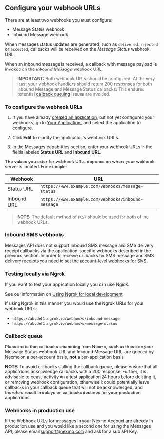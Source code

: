 ## Configure your webhook URLs

There are at least two webhooks you must configure:

* Message Status webhook
* Inbound Message webhook

When messages status updates are generated, such as `delivered`, `rejected` or `accepted`, callbacks will be received on the _Message Status_ webhook URL.

When an inbound message is received, a callback with message payload is invoked on the _Inbound Message_ webhook URL.

> **IMPORTANT:** Both webhook URLs should be configured. At the very least your webhook handlers should return 200 responses for both Inbound Message and Message Status callbacks. This ensures potential [callback queuing](#callback-queue) issues are avoided.

### To configure the webhook URLs

1. If you have already [created an application](/messages/code-snippets/create-an-application), but not yet configured your webhooks, go to [Your Applications](https://dashboard.nexmo.com/applications) and select the application to configure.

2. Click **Edit** to modify the application's webhook URLs.

3. In the Messages capabilities section, enter your webhook URLs in the fields labeled **Status URL** and **Inbound URL**.

The values you enter for webhook URLs depends on where your webhook server is located. For example:

Webhook | URL
---|---
Status URL | `https://www.example.com/webhooks/message-status`
Inbound URL | `https://www.example.com/webhooks/inbound-message`

> **NOTE:** The default method of `POST` should be used for both of the webhook URLs.

### Inbound SMS webhooks

Messages API does not support inbound SMS message and SMS delivery receipt callbacks via the application-specific webhooks described in the previous section. In order to receive callbacks for SMS message and SMS delivery receipts you need to set the [account-level webhooks for SMS](https://dashboard.nexmo.com/settings).

### Testing locally via Ngrok

If you want to test your application locally you can use Ngrok.

See our information on [Using Ngrok for local development](/concepts/guides/testing-with-ngrok)

If using Ngrok in this manner you would use the Ngrok URLs for your webhook URLs:

* `https://abcdef1.ngrok.io/webhooks/inbound-message`
* `https://abcdef1.ngrok.io/webhooks/message-status`

### Callback queue

Please note that callbacks emanating from Nexmo, such as those on your Message Status webhook URL and Inbound Message URL, are queued by Nexmo on a per-account basis, **not** a per-application basis.

**NOTE:** To avoid callbacks stalling the callback queue, please ensure that all applications acknowledge callbacks with a 200 response. Further, it is advisable to cease activity on a test application 24 hours before deleting it, or removing webhook configuration, otherwise it could potentially leave callbacks in your callback queue that will not be acknowledged, and therefore result in delays on callbacks destined for your production applications.

### Webhooks in production use

If the Webhook URLs for messages in your Nexmo Account are already in production use and you would like a second one for using the Messages API, please email [support@nexmo.com](mailto:support@nexmo.com) and ask for a sub API Key.
